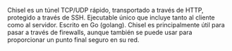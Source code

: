 Chisel es un túnel TCP/UDP rápido, transportado a través de HTTP, protegido a través de SSH.  Ejecutable único que incluye tanto al cliente como al servidor.  Escrito en Go (golang).  Chisel es principalmente útil para pasar a través de firewalls, aunque también se puede usar para proporcionar un punto final seguro en su red.